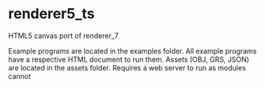 # renderer5_ts
HTML5 canvas port of renderer_7

Example programs are located in the examples folder. All example programs have a respective HTML document to run them. Assets (OBJ, GRS, JSON) are located in the assets folder.
Requires a web server to run as modules cannot 

